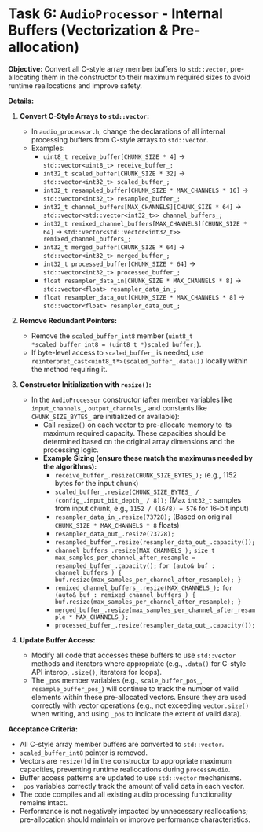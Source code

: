 # Task 6: `AudioProcessor` - Internal Buffers (Vectorization & Pre-allocation)

**Objective:**
Convert all C-style array member buffers to `std::vector`, pre-allocating them in the constructor to their maximum required sizes to avoid runtime reallocations and improve safety.

**Details:**

1.  **Convert C-Style Arrays to `std::vector`:**
    *   In `audio_processor.h`, change the declarations of all internal processing buffers from C-style arrays to `std::vector`.
    *   Examples:
        *   `uint8_t receive_buffer[CHUNK_SIZE * 4]` -> `std::vector<uint8_t> receive_buffer_;`
        *   `int32_t scaled_buffer[CHUNK_SIZE * 32]` -> `std::vector<int32_t> scaled_buffer_;`
        *   `int32_t resampled_buffer[CHUNK_SIZE * MAX_CHANNELS * 16]` -> `std::vector<int32_t> resampled_buffer_;`
        *   `int32_t channel_buffers[MAX_CHANNELS][CHUNK_SIZE * 64]` -> `std::vector<std::vector<int32_t>> channel_buffers_;`
        *   `int32_t remixed_channel_buffers[MAX_CHANNELS][CHUNK_SIZE * 64]` -> `std::vector<std::vector<int32_t>> remixed_channel_buffers_;`
        *   `int32_t merged_buffer[CHUNK_SIZE * 64]` -> `std::vector<int32_t> merged_buffer_;`
        *   `int32_t processed_buffer[CHUNK_SIZE * 64]` -> `std::vector<int32_t> processed_buffer_;`
        *   `float resampler_data_in[CHUNK_SIZE * MAX_CHANNELS * 8]` -> `std::vector<float> resampler_data_in_;`
        *   `float resampler_data_out[CHUNK_SIZE * MAX_CHANNELS * 8]` -> `std::vector<float> resampler_data_out_;`

2.  **Remove Redundant Pointers:**
    *   Remove the `scaled_buffer_int8` member (`uint8_t *scaled_buffer_int8 = (uint8_t *)scaled_buffer;`).
    *   If byte-level access to `scaled_buffer_` is needed, use `reinterpret_cast<uint8_t*>(scaled_buffer_.data())` locally within the method requiring it.

3.  **Constructor Initialization with `resize()`:**
    *   In the `AudioProcessor` constructor (after member variables like `input_channels_`, `output_channels_`, and constants like `CHUNK_SIZE_BYTES_` are initialized or available):
        *   Call `resize()` on each vector to pre-allocate memory to its maximum required capacity. These capacities should be determined based on the original array dimensions and the processing logic.
        *   **Example Sizing (ensure these match the maximums needed by the algorithms):**
            *   `receive_buffer_.resize(CHUNK_SIZE_BYTES_);` (e.g., 1152 bytes for the input chunk)
            *   `scaled_buffer_.resize(CHUNK_SIZE_BYTES_ / (config_.input_bit_depth_ / 8));` (Max `int32_t` samples from input chunk, e.g., `1152 / (16/8) = 576` for 16-bit input)
            *   `resampler_data_in_.resize(73728);` (Based on original `CHUNK_SIZE * MAX_CHANNELS * 8` floats)
            *   `resampler_data_out_.resize(73728);`
            *   `resampled_buffer_.resize(resampler_data_out_.capacity());`
            *   `channel_buffers_.resize(MAX_CHANNELS_);`
                `size_t max_samples_per_channel_after_resample = resampled_buffer_.capacity();`
                `for (auto& buf : channel_buffers_) { buf.resize(max_samples_per_channel_after_resample); }`
            *   `remixed_channel_buffers_.resize(MAX_CHANNELS_);`
                `for (auto& buf : remixed_channel_buffers_) { buf.resize(max_samples_per_channel_after_resample); }`
            *   `merged_buffer_.resize(max_samples_per_channel_after_resample * MAX_CHANNELS_);`
            *   `processed_buffer_.resize(resampler_data_out_.capacity());`

4.  **Update Buffer Access:**
    *   Modify all code that accesses these buffers to use `std::vector` methods and iterators where appropriate (e.g., `.data()` for C-style API interop, `.size()`, iterators for loops).
    *   The `_pos` member variables (e.g., `scale_buffer_pos_`, `resample_buffer_pos_`) will continue to track the number of valid elements within these pre-allocated vectors. Ensure they are used correctly with vector operations (e.g., not exceeding `vector.size()` when writing, and using `_pos` to indicate the extent of valid data).

**Acceptance Criteria:**

*   All C-style array member buffers are converted to `std::vector`.
*   `scaled_buffer_int8` pointer is removed.
*   Vectors are `resize()`d in the constructor to appropriate maximum capacities, preventing runtime reallocations during `processAudio`.
*   Buffer access patterns are updated to use `std::vector` mechanisms.
*   `_pos` variables correctly track the amount of valid data in each vector.
*   The code compiles and all existing audio processing functionality remains intact.
*   Performance is not negatively impacted by unnecessary reallocations; pre-allocation should maintain or improve performance characteristics.
